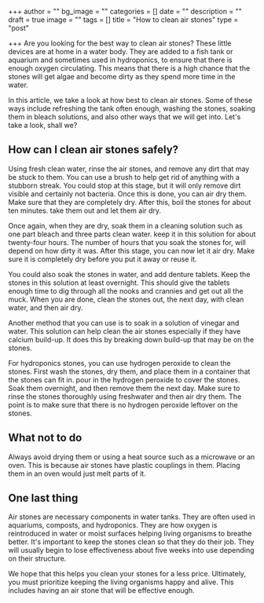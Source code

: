 +++
author = ""
bg_image = ""
categories = []
date = ""
description = ""
draft = true
image = ""
tags = []
title = "How to clean air stones"
type = "post"

+++
Are you looking for the best way to clean air stones? These little devices are at home in a water body. They are added to a fish tank or aquarium and sometimes used in hydroponics, to ensure that there is enough oxygen circulating. This means that there is a high chance that the stones will get algae and become dirty as they spend more time in the water.

In this article, we take a look at how best to clean air stones. Some of these ways include refreshing the tank often enough, washing the stones, soaking them in bleach solutions, and also other ways that we will get into. Let's take a look, shall we?

## How can I clean air stones safely?

Using fresh clean water, rinse the air stones, and remove any dirt that may be stuck to them. You can use a brush to help get rid of anything with a stubborn streak. You could stop at this stage, but it will only remove dirt visible and certainly not bacteria. Once this is done, you can air dry them. Make sure that they are completely dry. After this, boil the stones for about ten minutes. take them out and let them air dry.

Once again, when they are dry, soak them in a cleaning solution such as one part bleach and three parts clean water. keep it in this solution for about twenty-four hours. The number of hours that you soak the stones for, will depend on how dirty it was. After this stage, you can now let it air dry. Make sure it is completely dry before you put it away or reuse it.

You could also soak the stones in water, and add denture tablets. Keep the stones in this solution at least overnight. This should give the tablets enough time to dig through all the nooks and crannies and get out all the muck. When you are done, clean the stones out, the next day, with clean water, and then air dry.

Another method that you can use is to soak in a solution of vinegar and water. This solution can help clean the air stones especially if they have calcium build-up. It does this by breaking down build-up that may be on the stones.

For hydroponics stones, you can use hydrogen peroxide to clean the stones. First wash the stones, dry them, and place them in a container that the stones can fit in. pour in the hydrogen peroxide to cover the stones. Soak them overnight, and then remove them the next day. Make sure to rinse the stones thoroughly using freshwater and then air dry them. The point is to make sure that there is no hydrogen peroxide leftover on the stones.

## What not to do

Always avoid drying them or using a heat source such as a microwave or an oven. This is because air stones have plastic couplings in them. Placing them in an oven would just melt parts of it.

## One last thing

Air stones are necessary components in water tanks. They are often used in aquariums, composts, and hydroponics. They are how oxygen is reintroduced in water or moist surfaces helping living organisms to breathe better. It's important to keep the stones clean so that they do their job. They will usually begin to lose effectiveness about five weeks into use depending on their structure.

We hope that this helps you clean your stones for a less price. Ultimately, you must prioritize keeping the living organisms happy and alive. This includes having an air stone that will be effective enough.